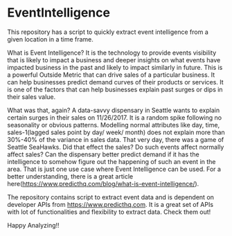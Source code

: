 # EventIntelligence
This repository has a script to quickly extract event intelligence from a given location in a time frame.

What is Event Intelligence?
It is the technology to provide events visibility that is likely to impact a business and deeper insights on what events have impacted business in the past and likely to impact similarly in future. This is a powerful Outside Metric that can drive sales of a particular business. It can help businesses predict demand curves of their products or services. It is one of the factors that can help businesses explain past surges or dips in their sales value.

What was that, again?
A data-savvy dispensary in Seattle wants to explain certain surges in their sales on 11/26/2017. It is a random spike following no seasonality or obvious patterns. Modelling normal attributes like day, time, sales-1(lagged sales point by day/ week/ month) does not explain more than 30%-40% of the variance in sales data. That very day, there was a game of Seattle SeaHawks. Did that effect the sales? Do such events affect normally affect sales? Can the dispensary better predict demand if it has the intelligence to somehow figure out the happening of such an event in the area. That is just one use case where Event Intelligence can be used. For a better understanding, there is a great article here(https://www.predicthq.com/blog/what-is-event-intelligence/).

The repository contains script to extract event data and is dependent on developer APIs from https://www.predicthq.com. It is a great set of APIs with lot of functionalities and flexibility to extract data. Check them out!

Happy Analyzing!! 
